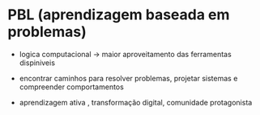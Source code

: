 # PBL (aprendizagem baseada em problemas)

- logica computacional -> maior aproveitamento das ferramentas dispiniveis

- encontrar caminhos para resolver problemas, projetar sistemas e compreender comportamentos

- aprendizagem ativa , transformação digital, comunidade protagonista
